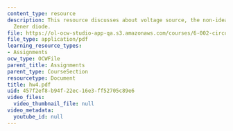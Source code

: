 ```yaml
---
content_type: resource
description: This resource discusses about voltage source, the non-ideal voltage and
  Zener diode.
file: https://ol-ocw-studio-app-qa.s3.amazonaws.com/courses/6-002-circuits-and-electronics-spring-2007/457f2ef8b94f22ec16e3ff52705c89e6_hw4.pdf
file_type: application/pdf
learning_resource_types:
- Assignments
ocw_type: OCWFile
parent_title: Assignments
parent_type: CourseSection
resourcetype: Document
title: hw4.pdf
uid: 457f2ef8-b94f-22ec-16e3-ff52705c89e6
video_files:
  video_thumbnail_file: null
video_metadata:
  youtube_id: null
---
```

